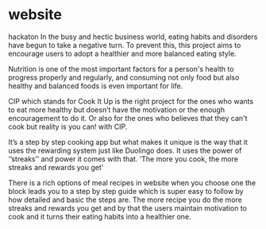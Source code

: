 # website
hackaton
In the busy and hectic business world, eating habits and disorders have begun to take a negative turn. To prevent this, this project aims to encourage users to adopt a healthier and more balanced eating style.

Nutrition is one of the most important factors for a person's health to progress properly and regularly, and consuming not only food but also healthy and balanced foods is even important for life.

CIP which stands for Cook It Up is the right project for the ones who wants to eat more healthy but doesn’t have the motivation or the enough encouragement to do it. 
Or also for the ones who believes that they can't cook but reality is you can! with CIP.

It’s a step by step cooking app but what makes it unique is the way that it uses the rewarding system just like Duolingo does. It uses the power of ‘’streaks’’ and power it comes with that. ‘The more you cook, the more streaks and rewards you get’

There is a rich options of meal recipes in website when you choose one the block leads you to a step by step guide which is super easy to follow by how detailed and basic the steps are. The more recipe you do the more streaks and rewards you get and by that the users maintain motivation to cook and it turns their eating habits into a healthier one. 
